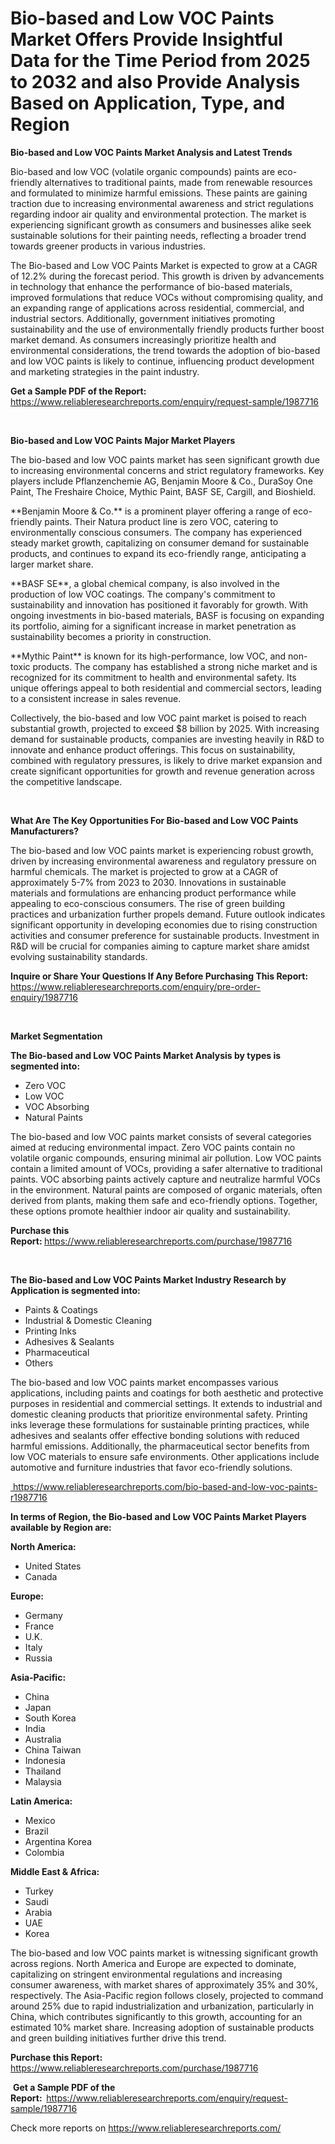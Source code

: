 <p><h1>Bio-based and Low VOC Paints Market Offers Provide Insightful Data for the Time Period from 2025 to 2032 and also Provide Analysis Based on Application, Type, and Region</h1></p><p><strong>Bio-based and Low VOC Paints Market Analysis and Latest Trends</strong></p>
<p><p>Bio-based and low VOC (volatile organic compounds) paints are eco-friendly alternatives to traditional paints, made from renewable resources and formulated to minimize harmful emissions. These paints are gaining traction due to increasing environmental awareness and strict regulations regarding indoor air quality and environmental protection. The market is experiencing significant growth as consumers and businesses alike seek sustainable solutions for their painting needs, reflecting a broader trend towards greener products in various industries.</p><p>The Bio-based and Low VOC Paints Market is expected to grow at a CAGR of 12.2% during the forecast period. This growth is driven by advancements in technology that enhance the performance of bio-based materials, improved formulations that reduce VOCs without compromising quality, and an expanding range of applications across residential, commercial, and industrial sectors. Additionally, government initiatives promoting sustainability and the use of environmentally friendly products further boost market demand. As consumers increasingly prioritize health and environmental considerations, the trend towards the adoption of bio-based and low VOC paints is likely to continue, influencing product development and marketing strategies in the paint industry.</p></p>
<p><strong>Get a Sample PDF of the Report:&nbsp;</strong> <a href="https://www.reliableresearchreports.com/enquiry/request-sample/1987716?utm_campaign=3265&utm_medium=2&utm_source=Github&utm_content=ia&utm_term=03042025&utm_id=bio-based-and-low-voc-paints">https://www.reliableresearchreports.com/enquiry/request-sample/1987716</a></p>
<p>&nbsp;</p>
<p><strong>Bio-based and Low VOC Paints Major Market Players</strong></p>
<p><p>The bio-based and low VOC paints market has seen significant growth due to increasing environmental concerns and strict regulatory frameworks. Key players include Pflanzenchemie AG, Benjamin Moore & Co., DuraSoy One Paint, The Freshaire Choice, Mythic Paint, BASF SE, Cargill, and Bioshield.</p><p>**Benjamin Moore & Co.** is a prominent player offering a range of eco-friendly paints. Their Natura product line is zero VOC, catering to environmentally conscious consumers. The company has experienced steady market growth, capitalizing on consumer demand for sustainable products, and continues to expand its eco-friendly range, anticipating a larger market share.</p><p>**BASF SE**, a global chemical company, is also involved in the production of low VOC coatings. The company's commitment to sustainability and innovation has positioned it favorably for growth. With ongoing investments in bio-based materials, BASF is focusing on expanding its portfolio, aiming for a significant increase in market penetration as sustainability becomes a priority in construction.</p><p>**Mythic Paint** is known for its high-performance, low VOC, and non-toxic products. The company has established a strong niche market and is recognized for its commitment to health and environmental safety. Its unique offerings appeal to both residential and commercial sectors, leading to a consistent increase in sales revenue.</p><p>Collectively, the bio-based and low VOC paint market is poised to reach substantial growth, projected to exceed $8 billion by 2025. With increasing demand for sustainable products, companies are investing heavily in R&D to innovate and enhance product offerings. This focus on sustainability, combined with regulatory pressures, is likely to drive market expansion and create significant opportunities for growth and revenue generation across the competitive landscape.</p></p>
<p>&nbsp;</p>
<p><strong>What Are The Key Opportunities For Bio-based and Low VOC Paints Manufacturers?</strong></p>
<p><p>The bio-based and low VOC paints market is experiencing robust growth, driven by increasing environmental awareness and regulatory pressure on harmful chemicals. The market is projected to grow at a CAGR of approximately 5-7% from 2023 to 2030. Innovations in sustainable materials and formulations are enhancing product performance while appealing to eco-conscious consumers. The rise of green building practices and urbanization further propels demand. Future outlook indicates significant opportunity in developing economies due to rising construction activities and consumer preference for sustainable products. Investment in R&D will be crucial for companies aiming to capture market share amidst evolving sustainability standards.</p></p>
<p><strong>Inquire or Share Your Questions If Any Before Purchasing This Report:</strong> <a href="https://www.reliableresearchreports.com/enquiry/pre-order-enquiry/1987716?utm_campaign=3265&utm_medium=2&utm_source=Github&utm_content=ia&utm_term=03042025&utm_id=bio-based-and-low-voc-paints">https://www.reliableresearchreports.com/enquiry/pre-order-enquiry/1987716</a></p>
<p>&nbsp;</p>
<p><strong>Market Segmentation</strong></p>
<p><strong>The Bio-based and Low VOC Paints Market Analysis by types is segmented into:</strong></p>
<p><ul><li>Zero VOC</li><li>Low VOC</li><li>VOC Absorbing</li><li>Natural Paints</li></ul></p>
<p><p>The bio-based and low VOC paints market consists of several categories aimed at reducing environmental impact. Zero VOC paints contain no volatile organic compounds, ensuring minimal air pollution. Low VOC paints contain a limited amount of VOCs, providing a safer alternative to traditional paints. VOC absorbing paints actively capture and neutralize harmful VOCs in the environment. Natural paints are composed of organic materials, often derived from plants, making them safe and eco-friendly options. Together, these options promote healthier indoor air quality and sustainability.</p></p>
<p><strong>Purchase this Report:&nbsp;</strong><a href="https://www.reliableresearchreports.com/purchase/1987716?utm_campaign=3265&utm_medium=2&utm_source=Github&utm_content=ia&utm_term=03042025&utm_id=bio-based-and-low-voc-paints">https://www.reliableresearchreports.com/purchase/1987716</a></p>
<p>&nbsp;</p>
<p><strong>The Bio-based and Low VOC Paints Market Industry Research by Application is segmented into:</strong></p>
<p><ul><li>Paints & Coatings</li><li>Industrial & Domestic Cleaning</li><li>Printing Inks</li><li>Adhesives & Sealants</li><li>Pharmaceutical</li><li>Others</li></ul></p>
<p><p>The bio-based and low VOC paints market encompasses various applications, including paints and coatings for both aesthetic and protective purposes in residential and commercial settings. It extends to industrial and domestic cleaning products that prioritize environmental safety. Printing inks leverage these formulations for sustainable printing practices, while adhesives and sealants offer effective bonding solutions with reduced harmful emissions. Additionally, the pharmaceutical sector benefits from low VOC materials to ensure safe environments. Other applications include automotive and furniture industries that favor eco-friendly solutions.</p></p>
<p><a href="https://www.reliableresearchreports.com/bio-based-and-low-voc-paints-r1987716?utm_campaign=3265&utm_medium=2&utm_source=Github&utm_content=ia&utm_term=03042025&utm_id=bio-based-and-low-voc-paints">&nbsp;https://www.reliableresearchreports.com/bio-based-and-low-voc-paints-r1987716</a></p>
<p><strong>In terms of Region, the Bio-based and Low VOC Paints Market Players available by Region are:</strong></p>
<p>
    <p> <strong> North America: </strong>
        <ul>
            <li>United States</li>
            <li>Canada</li>
        </ul>
        </p> 
    <p> <strong> Europe: </strong>
        <ul>
            <li>Germany</li>
            <li>France</li>
            <li>U.K.</li>
            <li>Italy</li>
            <li>Russia</li>
        </ul>
        </p> 
    <p> <strong> Asia-Pacific: </strong>
        <ul>
            <li>China</li>
            <li>Japan</li>
            <li>South Korea</li>
            <li>India</li>
            <li>Australia</li>
            <li>China Taiwan</li>
            <li>Indonesia</li>
            <li>Thailand</li>
            <li>Malaysia</li>
        </ul>
        </p> 
    <p> <strong> Latin America: </strong>
        <ul>
            <li>Mexico</li>
            <li>Brazil</li>
            <li>Argentina Korea</li>
            <li>Colombia</li>
        </ul>
        </p> 
    <p> <strong> Middle East & Africa: </strong>
        <ul>
            <li>Turkey</li>
            <li>Saudi</li>
            <li>Arabia</li>
            <li>UAE</li>
            <li>Korea</li>
        </ul>
    </p>
    </p>
<p><p>The bio-based and low VOC paints market is witnessing significant growth across regions. North America and Europe are expected to dominate, capitalizing on stringent environmental regulations and increasing consumer awareness, with market shares of approximately 35% and 30%, respectively. The Asia-Pacific region follows closely, projected to command around 25% due to rapid industrialization and urbanization, particularly in China, which contributes significantly to this growth, accounting for an estimated 10% market share. Increasing adoption of sustainable products and green building initiatives further drive this trend.</p></p>
<p><strong>Purchase this Report: </strong><a href="https://www.reliableresearchreports.com/purchase/1987716?utm_campaign=3265&utm_medium=2&utm_source=Github&utm_content=ia&utm_term=03042025&utm_id=bio-based-and-low-voc-paints">https://www.reliableresearchreports.com/purchase/1987716</a></p>
<p>&nbsp;<strong>Get a Sample PDF of the Report:&nbsp;&nbsp;</strong><a href="https://www.reliableresearchreports.com/enquiry/request-sample/1987716?utm_campaign=3265&utm_medium=2&utm_source=Github&utm_content=ia&utm_term=03042025&utm_id=bio-based-and-low-voc-paints">https://www.reliableresearchreports.com/enquiry/request-sample/1987716</a></p>
<p><strong></strong></p>
<p>Check more reports on <a href="https://www.reliableresearchreports.com/?utm_campaign=3265&utm_medium=2&utm_source=Github&utm_content=ia&utm_term=03042025&utm_id=bio-based-and-low-voc-paints">https://www.reliableresearchreports.com/</a></p>